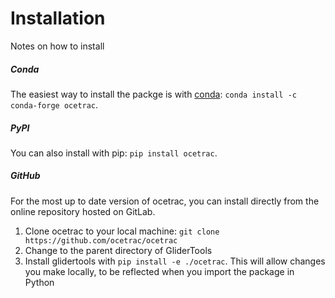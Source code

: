 Installation
============

Notes on how to install

##### Conda
The easiest way to install the packge is with [conda](https://docs.conda.io/en/latest/): `conda install -c conda-forge ocetrac`.

##### PyPI
You can also install with pip: `pip install ocetrac`.

##### GitHub
For the most up to date version of ocetrac, you can install directly from the online repository hosted on GitLab.

1. Clone ocetrac to your local machine: `git clone https://github.com/ocetrac/ocetrac`
2. Change to the parent directory of GliderTools
3. Install glidertools with `pip install -e ./ocetrac`. This will allow changes you make locally, to be reflected when you import the package in Python
